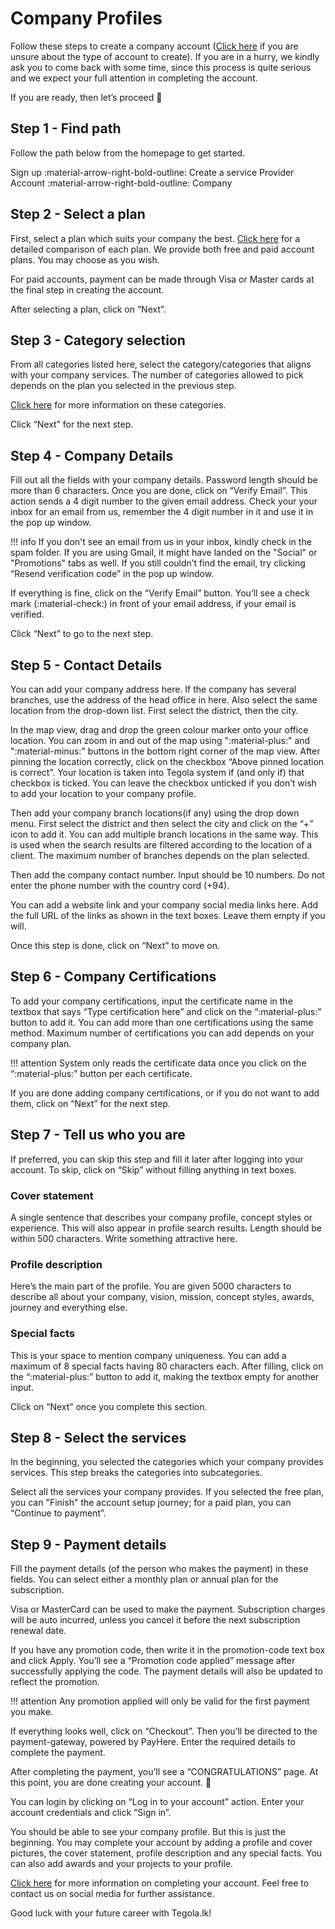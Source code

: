 # Company Profiles

Follow these steps to create a company account ([Click here](/creating-accounts/account-types) if you are unsure about the type of account to create). If you are in a hurry, we kindly ask you to come back with some time, since this process is quite serious and we expect your full attention in completing the account. 

If you are ready, then let’s proceed :slightly_smiling_face:

## Step 1 - Find path

Follow the path below from the homepage to get started.

Sign up :material-arrow-right-bold-outline: Create a service Provider Account :material-arrow-right-bold-outline: Company

## Step 2 - Select a plan

First, select a plan which suits your company the best. [Click here](https://tegola.lk/company-pricing) for a detailed comparison of each plan. We provide both free and paid account plans. You may choose as you wish.

For paid accounts, payment can be made through Visa or Master cards at the final step in creating the account.

After selecting a plan, click on “Next”.

## Step 3 - Category selection

From all categories listed here, select the category/categories that aligns with your company services. The number of categories allowed to pick depends on the plan you selected in the previous step.

[Click here](/creating-accounts/account-types) for more information on these categories.

Click “Next” for the next step.

## Step 4 - Company Details

Fill out all the fields with your company details. Password length should be more than 6 characters. Once you are done, click on “Verify Email”. This action sends a 4 digit number to the given email address. Check your your inbox for an email from us, remember the 4 digit number in it and use it in the pop up window.

!!! info
    If you don't see an email from us in your inbox, kindly check in the spam folder. If you are using Gmail, it might have landed on the "Social" or "Promotions" tabs as well. If you still couldn’t find the email, try clicking “Resend verification code” in the pop up window.

If everything is fine, click on the “Verify Email” button. You’ll see a check mark (:material-check:) in front of your email address, if your email is verified.

Click “Next” to go to the next step.

## Step 5 - Contact Details

You can add your company address here. If the company has several branches, use the address of the head office in here. Also select the same location from the drop-down list. First select the district, then the city.

In the map view, drag and drop the green colour marker onto your office location. You can zoom in and out of the map using  ":material-plus:" and ":material-minus:" buttons in the bottom right corner of the map view.  After pinning the location correctly, click on the checkbox “Above pinned location is correct”. Your location is taken into Tegola system if (and only if) that checkbox is ticked. You can leave the checkbox unticked if you don’t wish to add your location to your company profile.

Then add your company branch locations(if any) using the drop down menu. First select the district and then select the city and click on the “+” icon to add it. You can add multiple branch locations in the same way. This is used when the search results are filtered according to the location of a client. The maximum number of branches depends on the plan selected.

Then add the company contact number. Input should be 10 numbers. Do not enter the phone number with the country cord (+94).

You can add a website link and your company social media links here. Add the full URL of the links as shown in the text boxes. Leave them empty if you will.

Once this step is done, click on “Next” to move on.

## Step 6 - Company Certifications

To add your company certifications, input the certificate name in the textbox that says “Type certification here” and click on the “:material-plus:” button to add it. You can add more than one certifications using the same method. Maximum number of certifications you can add depends on your company plan.

!!! attention
    System only reads the certificate data once you click on the “:material-plus:” button per each certificate.

If you are done adding company certifications, or if you do not want to add them, click on “Next” for the next step.

## Step 7 - Tell us who you are

If preferred, you can skip this step and fill it later after logging into your account. To skip, click on “Skip” without filling anything in text boxes.

### Cover statement

A single sentence that describes your company profile, concept styles or experience. This will also appear in profile search results. Length should be within 500 characters. Write something attractive here.

### Profile description

Here’s the main part of the profile. You are given 5000 characters to describe all about your company, vision, mission, concept styles, awards, journey and everything else.

### Special facts

This is your space to mention company uniqueness. You can add a maximum of 8 special facts having 80 characters each. After filling, click on the “:material-plus:” button to add it, making the textbox empty for another input.

Click on “Next” once you complete this section.

## Step 8 - Select the services

In the beginning, you selected the categories which your company provides services. This step breaks the categories into subcategories.

Select all the services your company provides. If you selected the free plan, you can "Finish" the account setup journey; for a paid plan, you can “Continue to payment”.

## Step 9 - Payment details

Fill the payment details (of the person who makes the payment) in these fields. You can select either a monthly plan or annual plan for the subscription. 

Visa or MasterCard can be used to make the payment. Subscription charges will be auto incurred, unless you cancel it before the next subscription renewal date. 

If you have any promotion code, then write it in the promotion-code text box and click Apply. You’ll see a “Promotion code applied” message after successfully applying the code. The payment details will also be updated to reflect the promotion.

!!! attention
    Any promotion applied will only be valid for the first payment you make.

If everything looks well, click on “Checkout”. Then you’ll be directed to the payment-gateway, powered by PayHere. Enter the required details to complete the payment.

After completing the payment, you’ll see a “CONGRATULATIONS” page. At this point, you are done creating your account. :tada:

You can login by clicking on “Log in to your account” action. Enter your account credentials and click “Sign in”.

You should be able to see your company profile. But this is just the beginning. You may complete your account by adding a profile and cover pictures, the cover statement, profile description and any special facts.  You can also add awards and your projects to your profile.

[Click here](/completing-profiles/features) for more information on completing your account. Feel free to contact us on social media for further assistance.

Good luck with your future career with Tegola.lk!
